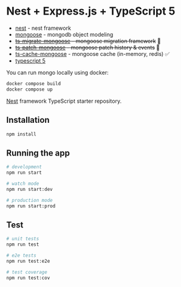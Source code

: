 
# Nest + Express.js + TypeScript 5

* [nest](https://github.com/nestjs/nest) - nest framework
* [mongoose](https://mongoosejs.com/) - mongodb object modeling
* ~~[ts-migrate-mongoose](https://github.com/ilovepixelart/ts-migrate-mongoose) - mongoose migration framework~~ 🚧
* ~~[ts-patch-mongoose](https://github.com/ilovepixelart/ts-migrate-mongoose) - mongoose patch history & events~~ 🚧
* [ts-cache-mongoose](https://github.com/ilovepixelart/ts-cache-mongoose) - mongoose cache (in-memory, redis) ✅
* [typescript 5](https://www.typescriptlang.org/)

You can run mongo locally using docker:

```bash
docker compose build
docker compose up
```

[Nest](https://github.com/nestjs/nest) framework TypeScript starter repository.

## Installation

```bash
npm install
```

## Running the app

```bash
# development
npm run start

# watch mode
npm run start:dev

# production mode
npm run start:prod
```

## Test

```bash
# unit tests
npm run test

# e2e tests
npm run test:e2e

# test coverage
npm run test:cov
```
